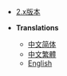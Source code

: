 * [2.x版本](PlayerTitle/zh_TW/)

* **Translations**
  * [中文简体](PlayerTitle3/zh_CN/)
  * [中文繁體](PlayerTitle3/zh_TW/)
  * [English](PlayerTitle3/en_US/)
